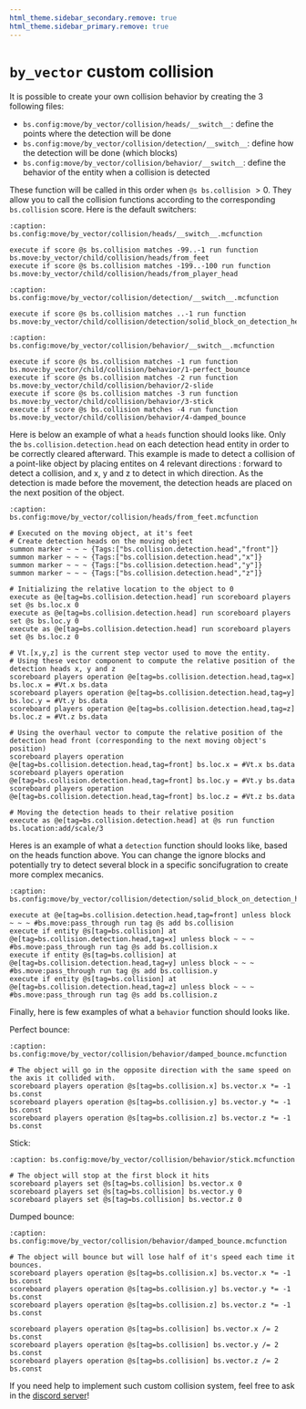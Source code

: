 ```yaml
---
html_theme.sidebar_secondary.remove: true
html_theme.sidebar_primary.remove: true
---
```


# `by_vector` custom collision

It is possible to create your own collision behavior by creating the 3 following files:

- `bs.config:move/by_vector/collision/heads/__switch__`: define the points where the detection will be done
- `bs.config:move/by_vector/collision/detection/__switch__`: define how the detection will be done (which blocks)
- `bs.config:move/by_vector/collision/behavior/__switch__`: define the behavior of the entity when a collision is detected

These function will be called in this order when `@s bs.collision` $> 0$. They allow you to call the collision functions according to the corresponding `bs.collision` score. Here is the default switchers:

```{code-block} mcfunction
:caption: bs.config:move/by_vector/collision/heads/__switch__.mcfunction

execute if score @s bs.collision matches -99..-1 run function bs.move:by_vector/child/collision/heads/from_feet
execute if score @s bs.collision matches -199..-100 run function bs.move:by_vector/child/collision/heads/from_player_head
```

```{code-block} mcfunction
:caption: bs.config:move/by_vector/collision/detection/__switch__.mcfunction

execute if score @s bs.collision matches ..-1 run function bs.move:by_vector/child/collision/detection/solid_block_on_detection_head
```

```{code-block} mcfunction
:caption: bs.config:move/by_vector/collision/behavior/__switch__.mcfunction

execute if score @s bs.collision matches -1 run function bs.move:by_vector/child/collision/behavior/1-perfect_bounce
execute if score @s bs.collision matches -2 run function bs.move:by_vector/child/collision/behavior/2-slide
execute if score @s bs.collision matches -3 run function bs.move:by_vector/child/collision/behavior/3-stick
execute if score @s bs.collision matches -4 run function bs.move:by_vector/child/collision/behavior/4-damped_bounce
```

Here is below an example of what a `heads` function should looks like. Only the `bs.collision.detection.head` on each detection head entity in order to be correctly cleared afterward. This example is made to detect a collision of a point-like object by placing entites on 4 relevant directions : forward to detect a collision, and x, y and z to detect in which direction. As the detection is made before the movement, the detection heads are placed on the next position of the object.

```{code-block} mcfunction
:caption: bs.config:move/by_vector/collision/heads/from_feet.mcfunction

# Executed on the moving object, at it's feet
# Create detection heads on the moving object
summon marker ~ ~ ~ {Tags:["bs.collision.detection.head","front"]}
summon marker ~ ~ ~ {Tags:["bs.collision.detection.head","x"]}
summon marker ~ ~ ~ {Tags:["bs.collision.detection.head","y"]}
summon marker ~ ~ ~ {Tags:["bs.collision.detection.head","z"]}

# Initializing the relative location to the object to 0
execute as @e[tag=bs.collision.detection.head] run scoreboard players set @s bs.loc.x 0
execute as @e[tag=bs.collision.detection.head] run scoreboard players set @s bs.loc.y 0
execute as @e[tag=bs.collision.detection.head] run scoreboard players set @s bs.loc.z 0

# Vt.[x,y,z] is the current step vector used to move the entity.
# Using these vector component to compute the relative position of the detection heads x, y and z
scoreboard players operation @e[tag=bs.collision.detection.head,tag=x] bs.loc.x = #Vt.x bs.data
scoreboard players operation @e[tag=bs.collision.detection.head,tag=y] bs.loc.y = #Vt.y bs.data
scoreboard players operation @e[tag=bs.collision.detection.head,tag=z] bs.loc.z = #Vt.z bs.data

# Using the overhaul vector to compute the relative position of the detection head front (corresponding to the next moving object's position)
scoreboard players operation @e[tag=bs.collision.detection.head,tag=front] bs.loc.x = #Vt.x bs.data
scoreboard players operation @e[tag=bs.collision.detection.head,tag=front] bs.loc.y = #Vt.y bs.data
scoreboard players operation @e[tag=bs.collision.detection.head,tag=front] bs.loc.z = #Vt.z bs.data

# Moving the detection heads to their relative position
execute as @e[tag=bs.collision.detection.head] at @s run function bs.location:add/scale/3
```

Heres is an example of what a `detection` function should looks like, based on the heads function above. You can change the ignore blocks and potentially try to detect several block in a specific soncifugration to create more complex mecanics.

```{code-block} mcfunction
:caption: bs.config:move/by_vector/collision/detection/solid_block_on_detection_head.mcfunction

execute at @e[tag=bs.collision.detection.head,tag=front] unless block ~ ~ ~ #bs.move:pass_through run tag @s add bs.collision
execute if entity @s[tag=bs.collision] at @e[tag=bs.collision.detection.head,tag=x] unless block ~ ~ ~ #bs.move:pass_through run tag @s add bs.collision.x
execute if entity @s[tag=bs.collision] at @e[tag=bs.collision.detection.head,tag=y] unless block ~ ~ ~ #bs.move:pass_through run tag @s add bs.collision.y
execute if entity @s[tag=bs.collision] at @e[tag=bs.collision.detection.head,tag=z] unless block ~ ~ ~ #bs.move:pass_through run tag @s add bs.collision.z
```

Finally, here is few examples of what a `behavior` function should looks like.

Perfect bounce:
```{code-block} mcfunction
:caption: bs.config:move/by_vector/collision/behavior/damped_bounce.mcfunction

# The object will go in the opposite direction with the same speed on the axis it collided with.
scoreboard players operation @s[tag=bs.collision.x] bs.vector.x *= -1 bs.const
scoreboard players operation @s[tag=bs.collision.y] bs.vector.y *= -1 bs.const
scoreboard players operation @s[tag=bs.collision.z] bs.vector.z *= -1 bs.const
```

Stick:
```{code-block} mcfunction
:caption: bs.config:move/by_vector/collision/behavior/stick.mcfunction

# The object will stop at the first block it hits
scoreboard players set @s[tag=bs.collision] bs.vector.x 0
scoreboard players set @s[tag=bs.collision] bs.vector.y 0
scoreboard players set @s[tag=bs.collision] bs.vector.z 0
```

Dumped bounce:
```{code-block} mcfunction
:caption: bs.config:move/by_vector/collision/behavior/damped_bounce.mcfunction

# The object will bounce but will lose half of it's speed each time it bounces.
scoreboard players operation @s[tag=bs.collision.x] bs.vector.x *= -1 bs.const
scoreboard players operation @s[tag=bs.collision.y] bs.vector.y *= -1 bs.const
scoreboard players operation @s[tag=bs.collision.z] bs.vector.z *= -1 bs.const

scoreboard players operation @s[tag=bs.collision] bs.vector.x /= 2 bs.const
scoreboard players operation @s[tag=bs.collision] bs.vector.y /= 2 bs.const
scoreboard players operation @s[tag=bs.collision] bs.vector.z /= 2 bs.const
```

If you need help to implement such custom collision system, feel free to ask in the [discord server](https://discord.gg/E8qq6tN)!